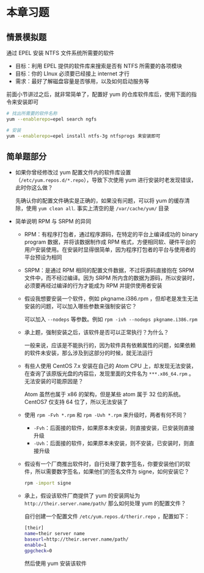 # 本章习题

## 情景模拟题

通过 EPEL 安装 NTFS 文件系统所需要的软件

- 目标：利用 EPEL 提供的软件库来搜索是否有 NTFS 所需要的各项模块
- 目标：你的 LInux 必须要已经接上 internet 才行
- 需求：最好了解磁盘容量是否够用，以及如何启动服务等

前面小节讲过之后，就非常简单了，配置好 yum 的仓库软件库后，使用下面的指令来安装即可

```bash
# 找出所需要的软件名称
yum --enablerepo=epel search ngfs

# 安装
yum --enablerepo=epel install ntfs-3g ntfsprogs 来安装即可
```

## 简单题部分

- 如果你曾经修改过 yum 配置文件内的软件库设置（`/etc/yum.repos.d/*.repo`），导致下次使用 yum 进行安装时老发现错误，此时你这么做？

  先确认你的配置文件确实是正确的，如果没有问题，可以将 yum 的缓存清除，使用 `yum clean all`.  事实上清空的是 `/var/cache/yum/` 目录

- 简单说明 RPM 与 SRPM 的异同

  - RPM：有程序打包者，通过程序源码，在特定的平台上编译成功的 binary program 数据，并将该数据制作成 RPM 格式，方便相同软、硬件平台的用户安装使用。在安装时显得很简单，因为程序打包者的平台与使用者的平台预设为相同

  - SRPM：是通过 RPM 相同的配置文件数据，不过将源码直接抱在 SRPM 文件中，而不经过编译。因为 SRPM 所内含的数据为源码，所以安装时，必须要再经过编译的行为才能成为 RPM 并提供使用者安装

  - 假设我想要安装一个软件，例如 pkgname.i386.rpm ，但却老是发生无法安装的问题，可以加入哪些参数来强制安装它？

    可以加入 `--nodeps` 等参数。例如 `rpm -ivh --nodeps pkgname.i386.rpm`

  - 承上题，强制安装之后，该软件是否可以正常执行？为什么？

    一般来说，应该是不能执行的，因为软件具有依赖属性的问题，如果依赖的软件未安装，那么涉及到这部分的时候，就无法运行

  - 有些人使用 CentOS 7.x 安装在自己的 Atom CPU 上，却发现无法安装，在查询了该原版光盘的内容后，发现里面的文件名为 `***.x86_64.rpm` 。无法安装的可能原因是？

    Atom 虽然也属于 x86 的架构，但是某些 atom 属于 32 位的系统。 CentOS7 仅支持 64 位了，所以无法安装了

  - 使用 `rpm -Fvh *.rpm` 和 `rpm -Uvh *.rpm` 来升级时，两者有何不同？

    - `-Fvh`：后面接的软件，如果原本未安装，则直接安装，已安装则直接升级
    - `-Uvh`：后面接的软件，如果原本未安装，则不安装，已安装时，则直接升级

  - 假设有一个厂商推出软件时，自行处理了数字签名，你要安装他们的软件，所以需要数字签名，如果他们的签名文件为 signe，如何安装它？

    ```bash
    rpm -import signe
    ```

  - 承上，假设该软件厂商提供了 yum 的安装网址为 `http://their.server.name/path/` 那么如何处理 yum 的配置文件？

    自行创建一个配置文件 `/etc/yum.repos.d/therir.repo` ，配置如下：

    ```bash
    [their]
    name=their server name
    baseurl=http://their.server.name/path/
    enable=1
    gpgcheck=0
    ```

    然后使用 yum 安装该软件